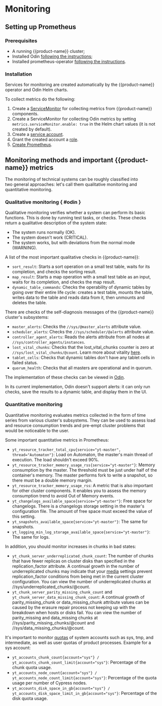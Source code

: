 # Monitoring

## Setting up Prometheus
### Prerequisites
- A running {{product-name}} cluster;
- Installed Odin [following the instructions](../../admin-guide/install-odin.md);
- Installed prometheus-operator [following the instructions](https://github.com/prometheus-operator/prometheus-operator#quickstart).

### Installation

Services for monitoring are created automatically by the {{product-name}} operator and Odin Helm charts.

To collect metrics do the following:
1. Create a [ServiceMonitor](https://github.com/ytsaurus/ytsaurus-k8s-operator/blob/main/config/samples/prometheus/prometheus_service_monitor.yaml) for collecting metrics from {{product-name}} components.
2. Create a ServiceMonitor for collecting Odin metrics by setting `metrics.serviceMonitor.enable: true` in the Helm chart values (it is not created by default).
3. Create a [service account](https://github.com/ytsaurus/ytsaurus-k8s-operator/blob/main/config/samples/prometheus/prometheus_service_account.yaml).
4. Grant the created account a [role](https://github.com/ytsaurus/ytsaurus-k8s-operator/blob/main/config/samples/prometheus/prometheus_role_binding.yaml).
5. [Create Prometheus](https://github.com/ytsaurus/ytsaurus-k8s-operator/blob/main/config/samples/prometheus/prometheus.yaml).

## Monitoring methods and important {{product-name}} metrics

The monitoring of technical systems can be roughly classified into two general approaches: let's call them qualitative monitoring and quantitative monitoring.

### Qualitative monitoring { #odin }

Qualitative monitoring verifies whether a system can perform its basic functions. This is done by running test tasks, or checks. These checks return a qualitative description of the system state:

- The system runs normally (OK).
- The system doesn't work (CRITICAL).
- The system works, but with deviations from the normal mode (WARNING).

A list of the most important qualitative checks in {{product-name}}:

- `sort_result`: Starts a sort operation on a small test table, waits for its completion, and checks the sorting result.
- `map_result`: Starts a map operation with a small test table as an input, waits for its completion, and checks the map result.
- `dynamic_table_commands`: Checks the operability of dynamic tables by going over their entire life cycle: creates a test table, mounts the table, writes data to the table and reads data from it, then unmounts and deletes the table.

There are checks of the self-diagnosis messages of the {{product-name}} cluster's subsystems:

- `master_alerts`: Checks the `//sys/@master_alerts` attribute value.
- `scheduler_alerts`: Checks the `//sys/scheduler/@alerts` attribute value.
- `controller_agent_alerts`: Reads the alerts attribute from all nodes at `//sys/controller_agents/instances`.
- `lost_vital_chunks`: Checks that the lost_vital_chunks counter is zero at `//sys/lost_vital_chunks/@count`. Learn more about vitality [here](../../user-guide/storage/chunks.md#vitality).
- `tablet_cells`: Checks that dynamic tables don't have any tablet cells in failed status.
- `quorum_health`: Checks that all masters are operational and in quorum.

The implementation of these checks can be viewed in [Odin](https://github.com/ytsaurus/ytsaurus/tree/main/yt/odin).

In its current implementation, Odin doesn't support alerts: it can only run checks, save the results to a dynamic table, and display them in the UI.

### Quantitative monitoring

Quantitative monitoring evaluates metrics collected in the form of time series from various cluster's subsystems. They can be used to assess load and resource consumption trends and pre-empt cluster problems that would be noticeable to the user.

Some important quantitative metrics in Prometheus:

- `yt_resource_tracker_total_cpu{service="yt-master", thread="Automaton"}`: Load on Automaton, the master's main thread of execution. The load shouldn't exceed 90%.
- `yt_resource_tracker_memory_usage_rss{service="yt-master"}`: Memory consumption by the master. The threshold must be just under half of the container's memory. The master performs fork to write a snapshot, so there must be a double memory margin.
- `yt_resource_tracker_memory_usage_rss`: A metric that is also important for other cluster components. It enables you to assess the memory consumption trend to avoid Out of Memory events.
- `yt_changelogs_available_space{service="yt-master"}`: Free space for changelogs. There is a changelogs storage setting in the master's configuration file. The amount of free space must exceed the value of this setting.
- `yt_snapshots_available_space{service="yt-master"}`: The same for snapshots.
- `yt_logging_min_log_storage_available_space{service="yt-master"}`: The same for logs.

In addition, you should monitor increases in chunks in bad states:

- `yt_chunk_server_underreplicated_chunk_count`: The number of chunks that have fewer replicas on cluster disks than specified in the replication_factor attribute. A continual growth in the number of underreplicated chunks may indicate that your [media](../../user-guide/storage/media.md) settings prevent replication_factor conditions from being met in the current cluster configuration. You can view the number of underreplicated chunks at //sys/underreplicated_chunks/@count.
- `yt_chunk_server_parity_missing_chunk_count` and `yt_chunk_server_data_missing_chunk_count`: A continual growth of parity_missing_chunk or data_missing_chunk attribute values can be caused by the erasure repair process not keeping up with the breakdown when hosts or disks fail. You can view the number of parity_missing and data_missing chunks at //sys/parity_missing_chunks/@count and //sys/data_missing_chunks/@count.

It's important to monitor [quotas](../../user-guide/storage/quotas.md) of system accounts such as sys, tmp, and intermediate, as well as user quotas of product processes. Example for a sys account:

- `yt_accounts_chunk_count{account="sys"} / yt_accounts_chunk_count_limit{account="sys"}`: Percentage of the chunk quota usage.
- `yt_accounts_node_count{account="sys"} / yt_accounts_node_count_limit{account="sys"}`: Percentage of the quota usage per number of Cypress nodes.
- `yt_accounts_disk_space_in_gb{account="sys"} / yt_accounts_disk_space_limit_in_gb{account="sys"}`: Percentage of the disk quota usage.
